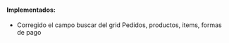 <h4>Implementados:</h4>  
<ul>
    <li>Corregido el campo buscar del grid Pedidos, productos, items, formas de pago</li>
</ul>